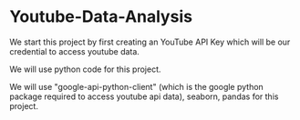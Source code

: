 # Youtube-Data-Analysis
We start this project by first creating an YouTube API Key which will be our credential to access youtube data.

We will use python code for this project.

We will use "google-api-python-client" (which is the google python package required to access youtube api data), seaborn, pandas for this project.
